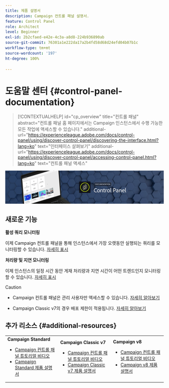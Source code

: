 ```yaml
---
title: 제품 설명서
description: Campaign 컨트롤 패널 설명서.
feature: Control Panel
role: Architect
level: Beginner
exl-id: 2b2cfaed-e42e-4c3a-a8d8-224b936890ab
source-git-commit: 76301a1e222da17a2b4fd58d68d24efd04b07b1c
workflow-type: tm+mt
source-wordcount: '197'
ht-degree: 100%

---
```


# 도움말 센터 {#control-panel-documentation}

>[!CONTEXTUALHELP]
>id="cp_overview"
>title="컨트롤 패널"
>abstract="컨트롤 패널 홈 페이지에서는 Campaign 인스턴스에서 수행 가능한 모든 작업에 액세스할 수 있습니다."
>additional-url="https://experienceleague.adobe.com/docs/control-panel/using/discover-control-panel/discovering-the-interface.html?lang=ko" text="인터페이스 살펴보기"
>additional-url="https://experienceleague.adobe.com/docs/control-panel/using/discover-control-panel/accessing-control-panel.html?lang=ko" text="컨트롤 패널 액세스"

![](assets/do-not-localize/banner.png)

## 새로운 기능

**활성 쿼리 모니터링**

이제 Campaign 컨트롤 패널을 통해 인스턴스에서 가장 오랫동안 실행되는 쿼리를 모니터링할 수 있습니다. [자세히 표시](performance-monitoring/using/database-active-queries.md)

**처리량 및 지연 모니터링**

이제 인스턴스의 일정 시간 동안 게재 처리량과 지연 시간이 어떤 트렌드인지 모니터링할 수 있습니다. [자세히 표시](performance-monitoring/using/thoughputs-latencies.md)


>[!CAUTION]
>
>* Campaign 컨트롤 패널은 관리 사용자만 액세스할 수 있습니다. [자세히 알아보기](https://experienceleague.adobe.com/docs/control-panel/using/discover-control-panel/managing-permissions.html?lang=ko#discover-control-panel)
>
>* Campaign Classic v7의 경우 배포 제한이 적용됩니다. [자세히 알아보기](faq.md#v7-restrictions)


## 추가 리소스 {#additional-resources}

<table>
    <tr>
        <td><b>Campaign Standard</b><br/>
        <ul>
            <li><a href="https://experienceleague.adobe.com/docs/campaign-standard-learn/control-panel/control-panel-overview.html?lang=ko">Campaign 컨트롤 패널 튜토리얼 비디오</a></li>
            <li><a href="https://experienceleague.adobe.com/docs/campaign-standard/using/campaign-standard-home.html?lang=ko">Campaign Standard 제품 설명서</a></li>
        </ul>
        </td>
        <td><b>Campaign Classic v7</b><br/>
        <ul>
            <li><a href="https://experienceleague.adobe.com/docs/campaign-classic-learn/control-panel/control-panel-overview.html?lang=ko">Campaign 컨트롤 패널 튜토리얼 비디오</a></li>
            <li><a href="https://experienceleague.adobe.com/docs/campaign-classic/using/campaign-classic-home.html?lang=ko">Campaign Classic v7 제품 설명서</a></li>
        </ul>
        </td>
        <td><b>Campaign v8</b><br/>
        <ul>
            <li><a href="https://experienceleague.adobe.com/docs/campaign-learn/control-panel/control-panel-overview.html?lang=ko">Campaign 컨트롤 패널 튜토리얼 비디오</a></li>
            <li><a href="https://experienceleague.adobe.com/docs/campaign/campaign-v8/campaign-home.html?lang=ko">Campaign v8 제품 설명서</a></li>
        </ul>
        </td>
    </tr>
</table>
